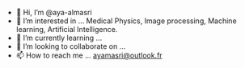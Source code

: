 - 👋 Hi, I’m @aya-almasri
- 👀 I’m interested in ... Medical Physics, Image processing, Machine learning, Artificial Intelligence.
- 🌱 I’m currently learning ...
- 💞️ I’m looking to collaborate on ...
- 📫 How to reach me ... ayamasri@outlook.fr

<!---
aya-almasri/aya-almasri is a ✨ special ✨ repository because its `README.md` (this file) appears on your GitHub profile.
You can click the Preview link to take a look at your changes.
--->

 
 
 
 

